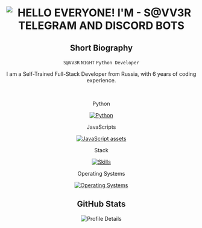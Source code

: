 <p align="center">
    <h1 align="center">
        <img src="https://readme-typing-svg.herokuapp.com?font=Roboto+Condensed&weight=900&size=30&duration=3000&pause=800&color=FF8000&background=FFFFFF00&center=true&random=false&width=435&lines=HELLO+EVERYONE!;I'M+-+S@VV3R;TELEGRAM+AND+DISCORD+BOTS" alt="HELLO EVERYONE! I'M - S@VV3R TELEGRAM AND DISCORD BOTS" />
    </h1>

<div align="center">
        <h2>Short Biography</h2>
        <p>
            <code>S@VV3R</code> <code>N1GHT</code> <code>Python Developer</code>    
        </p>
        <p>
            I am a Self-Trained Full-Stack Developer from Russia, with 6 years of coding experience.
        </p>
        <br>
        <p>
            <p>Python</p>
            <a href="https://skillicons.dev">
                <img src="https://skillicons.dev/icons?i=python,fastapi,pytorch" alt="Python">
            </a>
        </p>
        <p>
            <p>JavaScripts</p>
            <a href="https://skillicons.dev">
                <img src="https://skillicons.dev/icons?i=js,ts,vue,solidjs,nuxtjs" alt="JavaScript assets">
            </a>
        </p>
        <p>
            <p>Stack</p>
            <a href="https://skillicons.dev">
                <img src="https://skillicons.dev/icons?i=sqlite,mongodb,vscode,github,docker,git,figma" alt="Skills">
            </a>
        </p>
        <p>
            <p>Operating Systems</p>
            <a href="https://skillicons.dev">
                <img src="https://skillicons.dev/icons?i=nix,arch,mint" alt="Operating Systems">
            </a>
        </p>
    </div>
    


<div align="center">
        <h2>GitHub Stats</h2>
        <p>
            <img src="http://github-profile-summary-cards.vercel.app/api/cards/profile-details?username=yahshield&theme=tokyonight" alt="Profile Details">
        </p>
</div>
